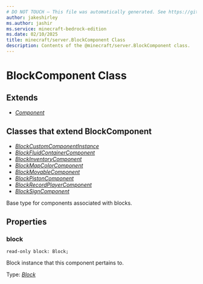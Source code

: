 ```yaml
---
# DO NOT TOUCH — This file was automatically generated. See https://github.com/mojang/minecraftapidocsgenerator to modify descriptions, examples, etc.
author: jakeshirley
ms.author: jashir
ms.service: minecraft-bedrock-edition
ms.date: 02/10/2025
title: minecraft/server.BlockComponent Class
description: Contents of the @minecraft/server.BlockComponent class.
---
```

# BlockComponent Class

## Extends
- [*Component*](Component.md)

## Classes that extend BlockComponent
- [*BlockCustomComponentInstance*](BlockCustomComponentInstance.md)
- [*BlockFluidContainerComponent*](BlockFluidContainerComponent.md)
- [*BlockInventoryComponent*](BlockInventoryComponent.md)
- [*BlockMapColorComponent*](BlockMapColorComponent.md)
- [*BlockMovableComponent*](BlockMovableComponent.md)
- [*BlockPistonComponent*](BlockPistonComponent.md)
- [*BlockRecordPlayerComponent*](BlockRecordPlayerComponent.md)
- [*BlockSignComponent*](BlockSignComponent.md)

Base type for components associated with blocks.

## Properties

### **block**
`read-only block: Block;`

Block instance that this component pertains to.

Type: [*Block*](Block.md)
